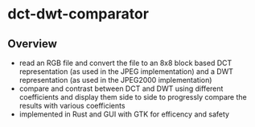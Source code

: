 # dct-dwt-comparator

## Overview

- read an RGB file and convert the file to an 8x8 block based DCT representation (as used in the JPEG implementation) and a DWT representation (as used in the JPEG2000 implementation)
- compare and contrast between DCT and DWT using different coefficients and display them side to side to progressly compare the results with various coefficients
- implemented in Rust and GUI with GTK for efficency and safety

